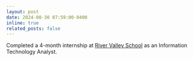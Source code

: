 ```yaml
---
layout: post
date: 2024-08-30 07:59:00-0400
inline: true
related_posts: false
---
```


Completed a 4-month internship at [River Valley School](https://rivervalleyschool.ca/) as an Information Technology Analyst.
